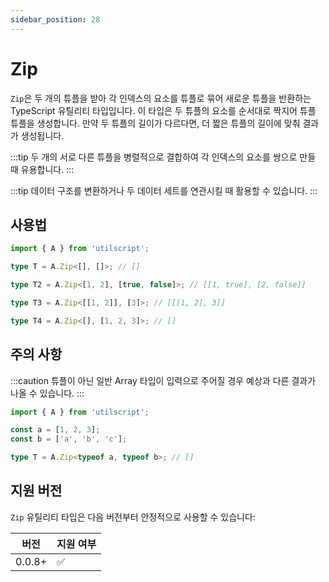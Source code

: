 ```yaml
---
sidebar_position: 28
---
```


# Zip

`Zip`은 두 개의 튜플을 받아 각 인덱스의 요소를 튜플로 묶어 새로운 튜플을 반환하는 TypeScript 유틸리티 타입입니다. 이 타입은 두 튜플의 요소를 순서대로 짝지어 튜플 튜플을 생성합니다. 만약 두 튜플의 길이가 다르다면, 더 짧은 튜플의 길이에 맞춰 결과가 생성됩니다.

:::tip
두 개의 서로 다른 튜플을 병렬적으로 결합하여 각 인덱스의 요소를 쌍으로 만들 때 유용합니다.
:::

:::tip
데이터 구조를 변환하거나 두 데이터 세트를 연관시킬 때 활용할 수 있습니다.
:::

## 사용법

```ts
import { A } from 'utilscript';

type T = A.Zip<[], []>; // []

type T2 = A.Zip<[1, 2], [true, false]>; // [[1, true], [2, false]]

type T3 = A.Zip<[[1, 2]], [3]>; // [[[1, 2], 3]]

type T4 = A.Zip<[], [1, 2, 3]>; // []
```

## 주의 사항

:::caution
튜플이 아닌 일반 Array 타입이 입력으로 주어질 경우 예상과 다른 결과가 나올 수 있습니다.
:::

```ts
import { A } from 'utilscript';

const a = [1, 2, 3];
const b = ['a', 'b', 'c'];

type T = A.Zip<typeof a, typeof b>; // []
```

## 지원 버전

`Zip` 유틸리티 타입은 다음 버전부터 안정적으로 사용할 수 있습니다:

| 버전   | 지원 여부 |
| ------ | --------- |
| 0.0.8+ | ✅        |
